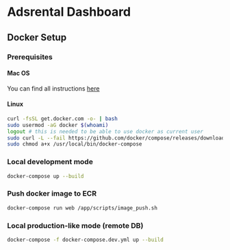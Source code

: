 # Adsrental Dashboard

## Docker Setup

### Prerequisites

#### Mac OS

You can find all instructions [here](https://docs.docker.com/docker-for-mac/install/)

#### Linux

```bash
curl -fsSL get.docker.com -o- | bash
sudo usermod -aG docker $(whoami)
logout # this is needed to be able to use docker as current user
sudo curl -L --fail https://github.com/docker/compose/releases/download/1.18.0/run.sh -o /usr/local/bin/docker-compose
sudo chmod a+x /usr/local/bin/docker-compose
```

### Local development mode

```bash
docker-compose up --build
```

### Push docker image to ECR

```bash
docker-compose run web /app/scripts/image_push.sh
```

### Local production-like mode (remote DB)

```bash
docker-compose -f docker-compose.dev.yml up --build
```
